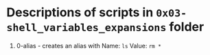 # Descriptions of scripts in **`0x03-shell_variables_expansions`** folder

1. 0-alias - creates an alias with Name: `ls` Value: `rm *`
